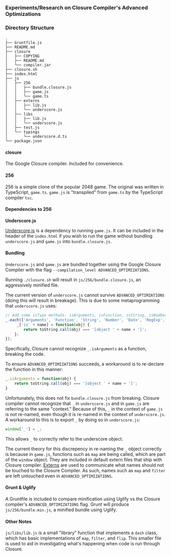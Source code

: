 ### Experiments/Research on Closure Compiler's Advanced Optimizations

### Directory Structure

```
.
├── Gruntfile.js
├── README.md
├── closure
│   ├── COPYING
│   ├── README.md
│   └── compiler.jar
├── closure.sh
├── index.html
├── js
│   ├── 256
│   │   ├── bundle.closure.js
│   │   ├── game.js
│   │   └── game.ts
│   ├── externs
│   │   ├── lib.js
│   │   └── underscore.js
│   ├── libs
│   │   ├── lib.js
│   │   └── underscore.js
│   ├── test.js
│   └── typings
│       └── underscore.d.ts
└── package.json
```

#### closure
The Google Closure compiler. Included for convenience. 

#### 256
256 is a simple clone of the popular 2048 game. The original was written in TypeScript, `game.ts`. `game.js` is "transpiled" from `game.ts` by the TypeScript compiler `tsc`. 

#### Dependencies to 256

**Underscore.js**

[Underscore.js](http://underscorejs.org/) is a dependency to running `game.js`. It can be included in the header of the `index.html` if you wish to run the game without bundling `underscore.js` and `game.js` into `bundle.closure.js`.

#### Bundling

`Underscore.js` and `game.js` are bundled together using the Google Closure Compiler with the flag `--compilation_level ADVANCED_OPTIMIZATIONS`. 

Running `./closure.sh` will result in `js/256/bundle.closure.js`, an aggressively minified file. 

The current version of `underscore.js` cannot survive `ADVANCED_OPTIMZATIONS` (doing this will result in breakage). This is due to some metaprogramming that `underscore.js` uses:

```js
// Add some isType methods: isArguments, isFunction, isString, isNumber, isDate, isRegExp, isError.
_.each(['Arguments', 'Function', 'String', 'Number', 'Date', 'RegExp', 'Error'], function(name) {
	 _['is' + name] = function(obj) {
    	return toString.call(obj) === '[object ' + name + ']';
    };
});
```

Specifically, Closure cannot recognize `_.isArguments` as a function, breaking the code. 

To ensure `ADVANCED_OPTIMIZATIONS` succeeds, a workaround is to re-declare the function in this manner:

```js
_.isArguments = function(obj) {
    return toString.call(obj) === '[object ' + name + ']';
}
```

Unfortunately, this does not fix `bundle.closure.js` from breaking. Closure compiler cannot recognize that `_` in `underscore.js` and in `game.js` are referring to the same "context." Because of this, `_` in the context of `game.js` is not re-named, even though it is re-named in the context of `underscore.js`. A workaround to this is to export `_` by doing so in `underscore.js`:

```js
window['_'] = _;
```

This allows `_` to correctly refer to the underscore object. 

The current theory for this discrepency in re-naming the `_` object correctly is because in `game.js`, functions such as `map` are being called, which are part of the `window` object. They are included in default extern files that ship with Closure compiler. [Externs](https://developers.google.com/closure/compiler/docs/api-tutorial3) are used to communicate what names should not be touched to the Closure Compiler. As such, names such as `map` and `filter` are left untouched even in `ADVANCED_OPTIMIZATIONS`.

#### Grunt & Uglify
A Gruntfile is included to compare minification using Uglify vs the Closure compiler's `ADVANCED_OPTIMIZATIONS` flag. Grunt will produce `js/256/bundle.min.js`, a minified bundle using Uglify.

#### Other Notes
`js/libs/lib.js` is a small "library" function that implements a `dash` class, which has basic implementations of `map`, `filter`, and `flip`. This smaller file is used to aid in investigating what's happening when code is run through Closure.